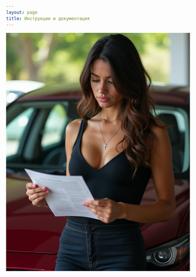 ```yaml
---
layout: page
title: Инструкции и документация
---
```




![](assets/images/2023-02-01-manuals/tim.13.10.2024.23.06.48.png)